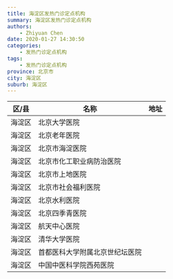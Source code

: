 ```yaml
---
title: 海淀区发热门诊定点机构
summary: 海淀区发热门诊定点机构
authors: 
    - Zhiyuan Chen
date: 2020-01-27 14:30:50
categories: 
    - 发热门诊定点机构
tags: 
    - 发热门诊定点机构
province: 北京市
city: 海淀区
suburb: 海淀区
---
```


|  区/县  |  名称  |  地址  |
|------|-------|------|
|  海淀区  |  北京大学医院  |    
|  海淀区  |  北京老年医院  |    
|  海淀区  |  北京市海淀医院  |    
|  海淀区  |  北京市化工职业病防治医院  |    
|  海淀区  |  北京市上地医院  |    
|  海淀区  |  北京市社会福利医院  |    
|  海淀区  |  北京水利医院  |    
|  海淀区  |  北京四季青医院  |    
|  海淀区  |  航天中心医院  |    
|  海淀区  |  清华大学医院  |    
|  海淀区  |  首都医科大学附属北京世纪坛医院  |    
|  海淀区  |  中国中医科学院西苑医院  |    

